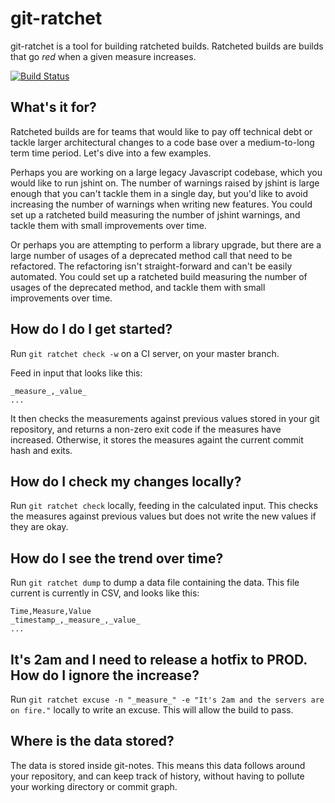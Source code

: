 # git-ratchet
git-ratchet is a tool for building ratcheted builds. Ratcheted builds are builds that go *red* when a given measure increases.

[![Build Status](https://travis-ci.org/iangrunert/git-ratchet.svg?branch=master)](https://travis-ci.org/iangrunert/git-ratchet)

## What's it for?
Ratcheted builds are for teams that would like to pay off technical debt or tackle larger architectural changes to a code base over a medium-to-long term time period. Let's dive into a few examples.

Perhaps you are working on a large legacy Javascript codebase, which you would like to run jshint on. The number of warnings raised by jshint is large enough that you can't tackle them in a single day, but you'd like to avoid increasing the number of warnings when writing new features. You could set up a ratcheted build measuring the number of jshint warnings, and tackle them with small improvements over time.

Or perhaps you are attempting to perform a library upgrade, but there are a large number of usages of a deprecated method call that need to be refactored. The refactoring isn't straight-forward and can't be easily automated. You could set up a ratcheted build measuring the number of usages of the deprecated method, and tackle them with small improvements over time.

## How do I do I get started?

Run ```git ratchet check -w``` on a CI server, on your master branch.

Feed in input that looks like this:

```
_measure_,_value_
...
```

It then checks the measurements against previous values stored in your git repository, and returns a non-zero exit code if the measures have increased. Otherwise, it stores the measures againt the current commit hash and exits.

## How do I check my changes locally?

Run ```git ratchet check``` locally, feeding in the calculated input. This checks the measures against previous values but does not write the new values if they are okay.

## How do I see the trend over time?

Run ```git ratchet dump``` to dump a data file containing the data. This file current is currently in CSV, and looks like this:

```
Time,Measure,Value
_timestamp_,_measure_,_value_
...
```

## It's 2am and I need to release a hotfix to PROD. How do I ignore the increase?

Run ```git ratchet excuse -n "_measure_" -e "It's 2am and the servers are on fire."``` locally to write an excuse. This will allow the build to pass.

## Where is the data stored?

The data is stored inside git-notes. This means this data follows around your repository, and can keep track of history, without having to pollute your working directory or commit graph.